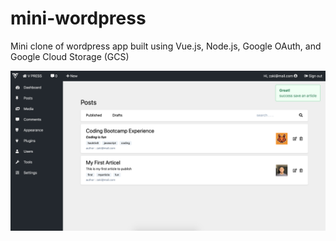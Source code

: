 # mini-wordpress

Mini clone of wordpress app built using Vue.js, Node.js, Google OAuth, and Google Cloud Storage (GCS)


<img src="./wordpress.png">
